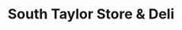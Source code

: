 ---
title: "South Taylor Store & Deli"
url: /cleveland-heights/south-taylor-store-and-deli/
shop: convenience
---